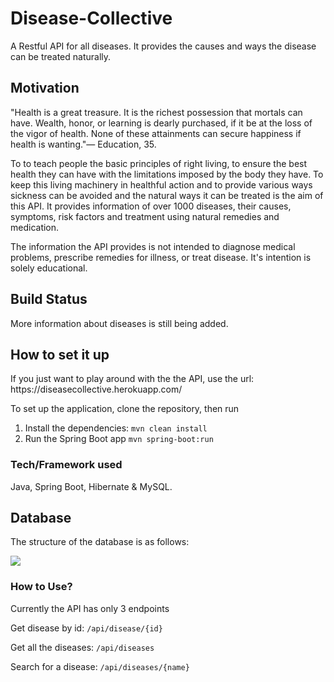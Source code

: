 # Disease-Collective
A Restful API for all diseases. It provides the causes and ways the disease can be treated naturally.


<h2>Motivation</h2>
<p>"Health is a great treasure. It is the richest possession that mortals can have. Wealth, honor, or learning
is dearly purchased, if it be at the loss of the vigor of health. None of these attainments can secure
happiness if health is wanting."— Education, 35.</p>
<p>
To to teach people the basic principles of right living, to ensure the best health they can have with the limitations
imposed by the body they have. To keep this living machinery in healthful action and to provide various ways sickness can be
avoided and the natural ways it can be treated is the aim of this API. It provides information of over 1000 diseases, their causes, symptoms, risk factors and treatment using natural remedies and medication. 
</p>
<p>The information the API provides is not intended to diagnose medical problems, prescribe remedies for illness, or treat disease. 
It's intention is solely educational.</p>
<h2>Build Status</h2>
More information about diseases is still being added.

<h2>How to set it up</h2>
If you just want to play around with the the API, use the url: https://diseasecollective.herokuapp.com/</br>

<p>To set up the application, clone the repository, then run</p>
<div>
 <ol>
 <li>Install the dependencies: <code>mvn clean install</code></li>
  <li>Run the Spring Boot app <code>mvn spring-boot:run</code></li>
 <ol>
</div>
<h3>Tech/Framework used</h2>
   <p>Java, Spring Boot, Hibernate & MySQL.</p>
  
  <h2>Database</h2>
  <div><p>The structure of the database is as follows:</p>
<image src="https://github.com/pnyamuda/Data-Engineering-University-Courses/blob/master/diseases-database.png?raw=true"></div>
 
<h3>How to Use?</h3>
   <p>Currently the API has only 3 endpoints</p>
  
   <p>Get disease by id: <code>/api/disease/{id}</code></p>
   
   
   <p>Get all the diseases:  <code>/api/diseases</code></p>
   
  <p>Search for a disease: <code>/api/diseases/{name}</code></p>
   
  


